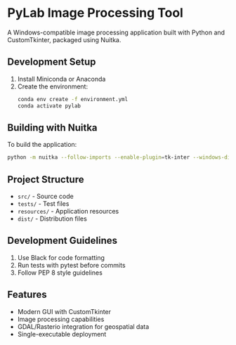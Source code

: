 # PyLab Image Processing Tool

A Windows-compatible image processing application built with Python and CustomTkinter, packaged using Nuitka.

## Development Setup

1. Install Miniconda or Anaconda
2. Create the environment:
   ```bash
   conda env create -f environment.yml
   conda activate pylab
   ```

## Building with Nuitka

To build the application:
   ```bash
   python -m nuitka --follow-imports --enable-plugin=tk-inter --windows-disable-console --output-dir=dist main.py
   ```

## Project Structure

- `src/` - Source code
- `tests/` - Test files
- `resources/` - Application resources
- `dist/` - Distribution files

## Development Guidelines

1. Use Black for code formatting
2. Run tests with pytest before commits
3. Follow PEP 8 style guidelines

## Features

- Modern GUI with CustomTkinter
- Image processing capabilities
- GDAL/Rasterio integration for geospatial data
- Single-executable deployment
